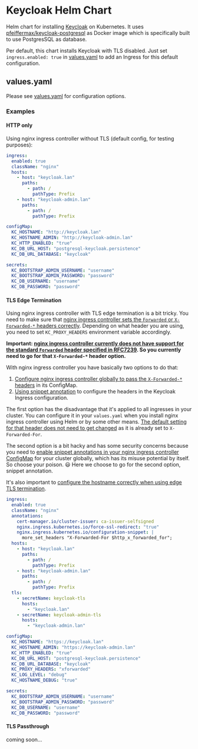 # Keycloak Helm Chart
Helm chart for installing [Keycloak](https://www.keycloak.org/) on Kubernetes. It uses
[pfeiffermax/keycloak-postgresql](https://hub.docker.com/r/pfeiffermax/keycloak-postgresql) as Docker image which is
specifically built to use PostgresSQL as database.

Per default, this chart installs Keycloak with TLS disabled. Just set `ingress.enabled: true` in [values.yaml](values.yaml)
to add an Ingress for this default configuration.

## values.yaml
Please see [values.yaml](values.yaml) for configuration options.

### Examples 
#### HTTP only
Using nginx ingress controller without TLS (default config, for testing purposes):
```yaml
ingress:
  enabled: true
  className: "nginx"
  hosts:
    - host: "keycloak.lan"
      paths:
        - path: /
          pathType: Prefix
    - host: "keycloak-admin.lan"
      paths:
        - path: /
          pathType: Prefix

configMap:
  KC_HOSTNAME: "http://keycloak.lan"
  KC_HOSTNAME_ADMIN: "http://keycloak-admin.lan"
  KC_HTTP_ENABLED: "true"
  KC_DB_URL_HOST: "postgresql-keycloak.persistence"
  KC_DB_URL_DATABASE: "keycloak"

secrets:
  KC_BOOTSTRAP_ADMIN_USERNAME: "username"
  KC_BOOTSTRAP_ADMIN_PASSWORD: "password"
  KC_DB_USERNAME: "username"
  KC_DB_PASSWORD: "password"
```

#### TLS Edge Termination 
Using nginx ingress controller with TLS edge termination is a bit tricky. You need to make sure that
[nginx ingress controller sets the `Forwarded` or `X-Forwarded-*` headers correctly](https://www.keycloak.org/server/reverseproxy#_configure_the_reverse_proxy_headers).
Depending on what header you are using, you need to set `KC_PROXY_HEADERS` environment variable accordingly.

**Important: [nginx ingress controller currently does not have support for the standard `Forwarded` header specified in RFC7239](https://github.com/kubernetes/ingress-nginx/issues/10263).
So you currently need to go for that `X-Forwarded-*` header option.**

With nginx ingress controller you have basically two options to do that:
1. [Configure nginx ingress controller globally to pass the `X-Forwarded-*` headers](https://kubernetes.github.io/ingress-nginx/user-guide/nginx-configuration/configmap/#use-forwarded-headers)
   in its ConfigMap.
2. [Using snippet annotation](https://kubernetes.github.io/ingress-nginx/user-guide/nginx-configuration/annotations/#configuration-snippet)
   to configure the headers in the Keycloak Ingress configuration.

The first option has the disadvantage that it's applied to all ingresses in your cluster. You can configure it in your
`values.yaml` when you install nginx ingress controller using Helm or by some other means.
[The default setting for that header does not need to get changed](https://kubernetes.github.io/ingress-nginx/user-guide/nginx-configuration/configmap/#forwarded-for-header)
as it is already set to `X-Forwarded-For`.

The second option is a bit hacky and has some security concerns because you need to
[enable snippet annotations in your nginx ingress controller ConfigMap](https://kubernetes.github.io/ingress-nginx/user-guide/nginx-configuration/configmap/#allow-snippet-annotations)
for your cluster globally, which has its misuse potential by itself. So choose your poison. :smiley:
Here we choose to go for the second option, snippet annotation. 

It's also important to [configure the hostname correctly when using edge TLS termination](https://www.keycloak.org/server/hostname#_using_edge_tls_termination).

```yaml
ingress:
  enabled: true
  className: "nginx"
  annotations:
    cert-manager.io/cluster-issuer: ca-issuer-selfsigned
    nginx.ingress.kubernetes.io/force-ssl-redirect: "true"
    nginx.ingress.kubernetes.io/configuration-snippet: |
      more_set_headers "X-Forwarded-For $http_x_forwarded_for";
  hosts:
    - host: "keycloak.lan"
      paths:
        - path: /
          pathType: Prefix
    - host: "keycloak-admin.lan"
      paths:
        - path: /
          pathType: Prefix
  tls:
    - secretName: keycloak-tls
      hosts:
        - "keycloak.lan"
    - secretName: keycloak-admin-tls
      hosts:
        - "keycloak-admin.lan"

configMap:
  KC_HOSTNAME: "https://keycloak.lan"
  KC_HOSTNAME_ADMIN: "https://keycloak-admin.lan"
  KC_HTTP_ENABLED: "true"
  KC_DB_URL_HOST: "postgresql-keycloak.persistence"
  KC_DB_URL_DATABASE: "keycloak"
  KC_PROXY_HEADERS: "xforwarded"
  KC_LOG_LEVEL: "debug"
  KC_HOSTNAME_DEBUG: "true"

secrets:
  KC_BOOTSTRAP_ADMIN_USERNAME: "username"
  KC_BOOTSTRAP_ADMIN_PASSWORD: "password"
  KC_DB_USERNAME: "username"
  KC_DB_PASSWORD: "password"
```

#### TLS Passthrough
coming soon...